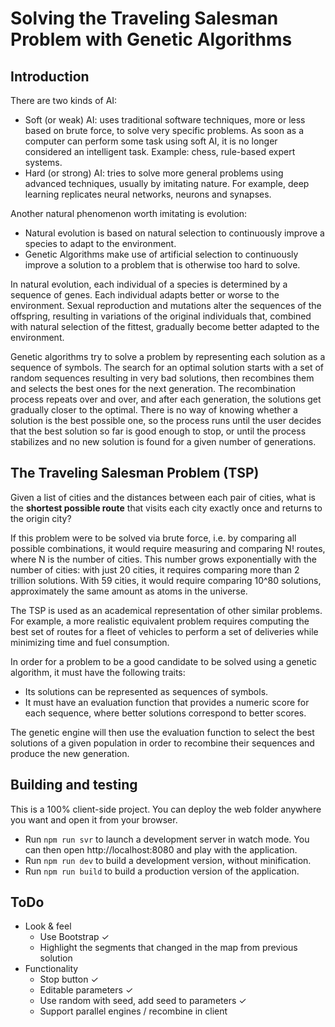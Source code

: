 # Solving the Traveling Salesman Problem with Genetic Algorithms

## Introduction
There are two kinds of AI:
- Soft (or weak) AI: uses traditional software techniques, more or less based on brute force, to solve very specific problems. As soon as a computer can perform some task using soft AI, it is no longer considered an intelligent task. Example: chess, rule-based expert systems.
- Hard (or strong) AI: tries to solve more general problems using  advanced techniques, usually by imitating nature. For example, deep learning replicates neural networks, neurons and synapses.

Another natural phenomenon worth imitating is evolution:
- Natural evolution is based on natural selection to continuously improve a species to adapt to the environment.
- Genetic Algorithms make use of artificial selection to continuously improve a solution to a problem that is otherwise too hard to solve.

In natural evolution, each individual of a species is determined by a sequence of genes. Each individual adapts better or worse to the environment. Sexual reproduction and mutations alter the sequences of the offspring, resulting in variations of the original individuals that, combined with natural selection of the fittest, gradually become better adapted to the environment.

Genetic algorithms try to solve a problem by representing each solution as a sequence of symbols. The search for an optimal solution starts with a set of random sequences resulting in very bad solutions, then recombines them and selects the best ones for the next generation. The recombination process repeats over and over, and after each generation, the solutions get gradually closer to the optimal. There is no way of knowing whether a solution is the best possible one, so the process runs until the user decides that the best solution so far is good enough to stop, or until the process stabilizes and no new solution is found for a given number of generations.

## The Traveling Salesman Problem (TSP)
Given a list of cities and the distances between each pair of cities, what is the **shortest possible route** that visits each city exactly once and returns to the origin city?

If this problem were to be solved via brute force, i.e. by comparing all possible combinations, it would require measuring and comparing N! routes, where N is the number of cities. This number grows exponentially with the number of cities: with just 20 cities, it requires comparing more than 2 trillion solutions. With 59 cities, it would require comparing 10^80 solutions, approximately the same amount as atoms in the universe.

The TSP is used as an academical representation of other similar problems. For example, a more realistic equivalent problem requires computing the best set of routes for a fleet of vehicles to perform a set of deliveries while minimizing time and fuel consumption.

In order for a problem to be a good candidate to be solved using a genetic algorithm, it must have the following traits:
- Its solutions can be represented as sequences of symbols.
- It must have an evaluation function that provides a numeric score for each sequence, where better solutions correspond to better scores.

The genetic engine will then use the evaluation function to select the best solutions of a given population in order to recombine their sequences and produce the new generation.

## Building and testing
This is a 100% client-side project. You can deploy the web folder anywhere you want and open it from your browser.
- Run `npm run svr` to launch a development server in watch mode. You can then open http://localhost:8080 and play with the application.
- Run `npm run dev` to build a development version, without minification.
- Run `npm run build` to build a production version of the application.

## ToDo
- Look & feel
	- Use Bootstrap ✓
	- Highlight the segments that changed in the map from previous solution
- Functionality
	- Stop button ✓
	- Editable parameters ✓
	- Use random with seed, add seed to parameters ✓
	- Support parallel engines / recombine in client
